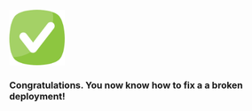 <br>

<img src="../../assets/done.png" alt="drawing" width="100"/> 

<br>

###  Congratulations. You now know how to fix a a broken deployment!
